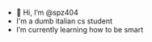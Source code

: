 - 👋 Hi, I’m @spz404
-  I'm a dumb italian cs student 
-  I’m currently learning how to be smart 


<!---
spz404/spz404 is a ✨ special ✨ repository because its `README.md` (this file) appears on your GitHub profile.
You can click the Preview link to take a look at your changes.
--->
